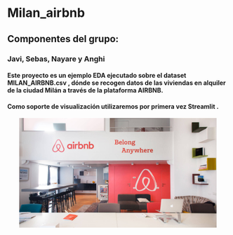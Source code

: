 # Milan_airbnb
## Componentes del grupo:
### Javi, Sebas, Nayare y Anghi

#### Este proyecto es un ejemplo EDA ejecutado sobre el dataset MILAN_AIRBNB.csv , dónde se recogen datos de las viviendas en alquiler de la ciudad Milán a través de la plataforma AIRBNB.
#### Como soporte de visualización utilizaremos por primera vez Streamlit .


<p align="center">
  <img src="Airbnb_uffici-di-design-arredati-lago.jpg" width="450" title="hover text">
</p>
